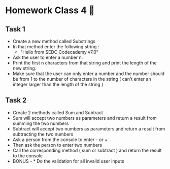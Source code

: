 # Homework Class 4 📒

## Task 1
* Create a new method called Substrings
* In that method enter the following string :
  * "Hello from SEDC Codecademy v7.0"
* Ask the user to enter a number n.
* Print the first n characters from that string and print the length of the new string.
* Make sure that the user can only enter a number and the number should be from 1 to the number of characters in the string ( can’t enter an integer larger than the length of the string )

## Task 2
* Create 2 methods called Sum and Subtract
* Sum will accept two numbers as parameters and return a result from summing the two numbers
* Subtract will accept two numbers as parameters and return a result from subtracting the two numbers
* Ask a person from the console to enter - or +
* Then ask the person to enter two numbers
* Call the corresponding method ( sum or subtract ) and return the result to the console
* BONUS - * Do the validation for all invalid user inputs